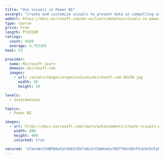 ```yaml
---
title: "Use visuals in Power BI"
excerpt: "Create and customize visuals to present data in compelling and insightful ways."
webUrl: https://docs.microsoft.com/en-us/learn/modules/visuals-in-power-bi/
type: course
price: Free
length: PT1H16M
ratings:
  count: 4589
  average: 4.753105
heat: 53

provider:
  name: Microsoft Learn
  domain: microsoft.com
  images:
    - url: /assets/images/organizations/microsoft.com-50x50.jpg
      width: 50
      height: 50

levels:
  - Intermediate

topics:
  - Power BI

images:
  - url: https://docs.microsoft.com/learn/achievements/create-visuals-power-bi-desktop-social.png
    width: 800
    height: 400
    isCached: true

secured: "zToUsWcGlHBPW4aFptdU02tQVfa8LUrVZmHnmGstMZff9UrQ9+PIdxbCDCFpP7+ikca/KqpBuIOQORTFYGOJUxtKaxEl0eKS1Glc6Fk8LoXgDX+JULCRC7/wdJiDeIIhuOvvm2eQ/bfW0GcgQ5FeJ4tmr8XKndHicF7FhomLWdyEjGDgffqYkaOEafRjlbBtKEG9JmxfHltJn6sS3sh1oYXYfJ+/D6+BHnaHooF0YpxreBfYdkcLA6Aa262W70cimBS2ZcI8vVR+3n9KMIG0Gs5+qCY9XBpq73zC2HEv1Rcp2B02fYIZaE6zhwWTY7Ed7w2+ApyjuYf9gkz2QWSVLrFV04Awm3ueK4qsyn3bVIuRdb7CgVXau4k0cQ0CWOSnQW10ZpOc98oHCTUzl85Olc02l0AS4mLtOa/vObgYzqs=;aQ/kXqrIZlxmJPq8ziSrrQ=="
---
```


